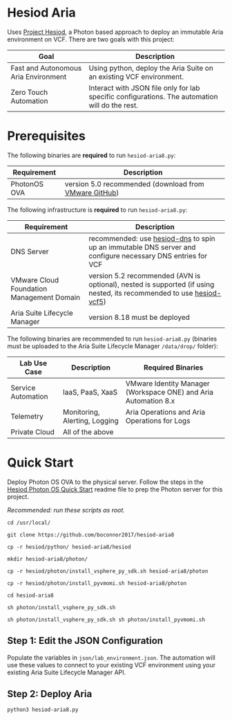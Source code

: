 # Hesiod Aria
Uses [Project Hesiod](https://github.com/boconnor2017/hesiod), a Photon based approach to deploy an immutable Aria environment on VCF. There are two goals with this project:

| Goal | Description |
|------|-------------|
| Fast and Autonomous Aria Environment | Using python, deploy the Aria Suite on an existing VCF environment. |
| Zero Touch Automation | Interact with JSON file only for lab specific configurations. The automation will do the rest. |


# Prerequisites
The following binaries are **required** to run `hesiod-aria8.py`:

| Requirement | Description |
|-------------|-------------|
| PhotonOS OVA | version 5.0 recommended (download from [VMware GitHub](https://vmware.github.io/photon/)) |

The following infrastructure is **required** to run `hesiod-aria8.py`:

| Requirement | Description |
|-------------|-------------|
| DNS Server  | recommended: use [hesiod-dns](https://github.com/boconnor2017/hesiod-dns) to spin up an immutable DNS server and configure necessary DNS entries for VCF |
| VMware Cloud Foundation Management Domain | version 5.2 recommended (AVN is optional), nested is supported (if using nested, its recommended to use [hesiod-vcf5](https://github.com/boconnor2017/hesiod-vcf5)) |
| Aria Suite Lifecycle Manager | version 8.18 must be deployed |

The following binaries are recommended to run `hesiod-aria8.py` (binaries must be uploaded to the Aria Suite Lifecycle Manager `/data/drop/` folder):

| Lab Use Case | Description | Required Binaries |
|--------------|-------------|-------------------|
| Service Automation | IaaS, PaaS, XaaS | VMware Identity Manager (Workspace ONE) and Aria Automation 8.x |
| Telemetry | Monitoring, Alerting, Logging | Aria Operations and Aria Operations for Logs |
| Private Cloud | All of the above |

# Quick Start
Deploy Photon OS OVA to the physical server. Follow the steps in the [Hesiod Photon OS Quick Start](https://github.com/boconnor2017/hesiod/blob/main/photon/readme.md) readme file to prep the Photon server for this project. 

*Recommended: run these scripts as root.*
```
cd /usr/local/
```
```
git clone https://github.com/boconnor2017/hesiod-aria8
```
```
cp -r hesiod/python/ hesiod-aria8/hesiod
```
```
mkdir hesiod-aria8/photon/
```
```
cp -r hesiod/photon/install_vsphere_py_sdk.sh hesiod-aria8/photon
```
```
cp -r hesiod/photon/install_pyvmomi.sh hesiod-aria8/photon
```
```
cd hesiod-aria8
```
```
sh photon/install_vsphere_py_sdk.sh
```
```
sh photon/install_vsphere_py_sdk.sh sh photon/install_pyvmomi.sh
```

## Step 1: Edit the JSON Configuration 
Populate the variables in `json/lab_environment.json`. The automation will use these values to connect to your existing VCF environment using your existing Aria Suite Lifecycle Manager API. 

## Step 2: Deploy Aria
```
python3 hesiod-aria8.py
```